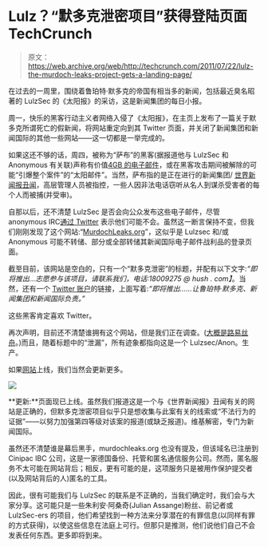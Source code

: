 # Lulz？“默多克泄密项目”获得登陆页面 TechCrunch

> 原文：<https://web.archive.org/web/http://techcrunch.com/2011/07/22/lulz-the-murdoch-leaks-project-gets-a-landing-page/>

在过去的一周里，围绕着鲁珀特·默多克的帝国有相当多的新闻，包括最近臭名昭著的 LulzSec 的《太阳报》的采访，这是新闻集团的每日小报。

周一，快乐的黑客行动主义者网络入侵了《太阳报》，在主页上发布了一篇关于默多克所谓死亡的假新闻，将网站重定向到其 Twitter 页面，并关闭了新闻集团和新闻国际的其他一些网站——这一切都是一举完成的。

如果这还不够的话，周四，被称为“萨布”的黑客(据报道他与 LulzSec 和 Anonymous 有关联)声称有价值[4GB 的电子邮件](https://web.archive.org/web/20230205034008/http://twitter.com/#!/anonymouSabu/status/93970109214896128)，或在黑客攻击期间被解除的可能“引爆整个案件”的“太阳邮件”。当然，萨布指的是正在进行的新闻集团/ [世界新闻报丑闻](https://web.archive.org/web/20230205034008/http://en.wikipedia.org/wiki/News_of_the_World_phone_hacking_scandal)，高层管理人员被指控，一些人因非法电话窃听从名人到谋杀受害者的每个人而被捕(并受审)。

自那以后，还不清楚 LulzSec 是否会向公众发布这些电子邮件，尽管 anonymous IRC[通过 Twitter](https://web.archive.org/web/20230205034008/http://twitter.com/#!/AnonymousIRC/status/94012373748285440) 表示他们可能不会。虽然这一断言保持不变，但我们刚刚发现了这个网站:“[MurdochLeaks.org](https://web.archive.org/web/20230205034008/http://www.murdochleaks.org/)”，这似乎是 Lulzsec 和/或 Anonymous 可能不转储、部分或全部转储其新闻国际电子邮件战利品的登录页面。

截至目前，该网站是空白的，只有一个“默多克泄密”的标题，并配有以下文字:*“即将推出…志愿参与该项目，请联系我们，电话:18009275 @ hush . com】*。当然，还有一个 [Twitter 账户](https://web.archive.org/web/20230205034008/http://twitter.com/#!/murdochleaks)的链接，上面写着:*“即将推出……让鲁珀特·默多克、新闻集团和新闻国际负责。”*

这些黑客肯定喜欢 Twitter。

再次声明，目前还不清楚谁拥有这个网站，但是我们正在调查。([大概是路易丝舟](https://web.archive.org/web/20230205034008/http://www.theinquirer.net/inquirer/news/2095100/sky-news-uncovers-mysterious-hacker-louise-boat)。)而且，随着标题中的“泄漏”，所有迹象都指向这是一个 Lulzsec/Anon。生产。

如果[网站](https://web.archive.org/web/20230205034008/http://www.murdochleaks.org/)上线，我们当然会更新更多。

![](img/4c595a63dac4b49b9e1d115f66083f21.png)

**更新:**页面现已上线。虽然我们报道这是一个与《世界新闻报》丑闻有关的网站是正确的，但默多克泄密项目似乎只是想收集与此案有关的线索或“不法行为的证据”——以努力加强第四等级对该案的报道(或缺乏报道)。维基解密，专门为新闻国际。

虽然还不清楚谁是幕后黑手，murdochleaks.org 也没有提及，但该域名已注册到 Cinipac IBC 公司，这是一家德国备份、托管和匿名通信服务公司。然而，匿名服务不太可能在网站背后；相反，更有可能的是，这项服务只是被用作保护提交者(以及网站背后的人)匿名的工具。

因此，很有可能我们与 LulzSec 的联系是不正确的，当我们确定时，我们会与大家分享。这可能只是一些朱利安·阿桑奇(Julian Assange)粉丝、前记者或 LulzSec-ers 的项目，他们希望找到一种方法来分享潜在的有罪信息(以同样有罪的方式获得)，以使这些信息在法庭上可行。但那只是推测，他们说他们自己不会发表任何东西。更多即将到来。